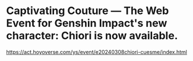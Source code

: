 # Captivating Couture — The Web Event for Genshin Impact's new character: Chiori is now available.
https://act.hoyoverse.com/ys/event/e20240308chiori-cuesme/index.html